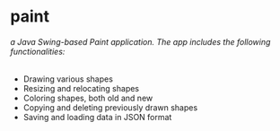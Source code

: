 # paint
 ######  a Java Swing-based Paint application. The app includes the following functionalities:
- Drawing various shapes
- Resizing and relocating shapes
- Coloring shapes, both old and new
- Copying and deleting previously drawn shapes
- Saving and loading data in JSON format
